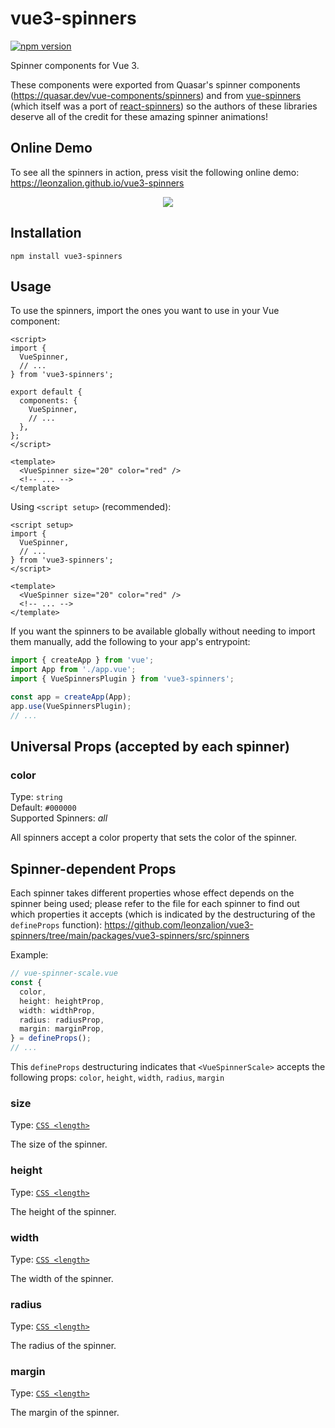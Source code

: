 # vue3-spinners

[![npm version](https://img.shields.io/npm/v/vue3-spinners)](https://npmjs.com/package/vue3-spinners)

Spinner components for Vue 3.

These components were exported from Quasar's spinner components (<https://quasar.dev/vue-components/spinners>) and from [vue-spinners](https://github.com/Saeris/vue-spinners) (which itself was a port of [react-spinners](https://github.com/davidhu2000/react-spinners)) so the authors of these libraries deserve all of the credit for these amazing spinner animations!

## Online Demo

To see all the spinners in action, press visit the following online demo: <https://leonzalion.github.io/vue3-spinners>

<p align="center">
  <img src="https://raw.githubusercontent.com/leonzalion/vue3-spinners/main/packages/assets/images/spinners.gif" />
</p>

## Installation

```shell
npm install vue3-spinners
```

## Usage

To use the spinners, import the ones you want to use in your Vue component:

```vue
<script>
import {
  VueSpinner,
  // ...
} from 'vue3-spinners';

export default {
  components: {
    VueSpinner,
    // ...
  },
};
</script>

<template>
  <VueSpinner size="20" color="red" />
  <!-- ... -->
</template>
```

Using `<script setup>` (recommended):

```vue
<script setup>
import {
  VueSpinner,
  // ...
} from 'vue3-spinners';
</script>

<template>
  <VueSpinner size="20" color="red" />
  <!-- ... -->
</template>
```

If you want the spinners to be available globally without needing to import them manually, add the following to your app's entrypoint:

```typescript
import { createApp } from 'vue';
import App from './app.vue';
import { VueSpinnersPlugin } from 'vue3-spinners';

const app = createApp(App);
app.use(VueSpinnersPlugin);
// ...
```

## Universal Props (accepted by each spinner)

### color

Type: `string`\
Default: `#000000`\
Supported Spinners: _all_

All spinners accept a color property that sets the color of the spinner.

## Spinner-dependent Props

Each spinner takes different properties whose effect depends on the spinner being used; please refer to the file for each spinner to find out which properties it accepts (which is indicated by the destructuring of the `defineProps` function): <https://github.com/leonzalion/vue3-spinners/tree/main/packages/vue3-spinners/src/spinners>

Example:

```typescript
// vue-spinner-scale.vue
const {
  color,
  height: heightProp,
  width: widthProp,
  radius: radiusProp,
  margin: marginProp,
} = defineProps();
// ...
```

This `defineProps` destructuring indicates that `<VueSpinnerScale>` accepts the following props: `color`, `height`, `width`, `radius`, `margin`

### size

Type: [`CSS <length>`](https://developer.mozilla.org/en-US/docs/Web/CSS/length)

The size of the spinner.

### height

Type: [`CSS <length>`](https://developer.mozilla.org/en-US/docs/Web/CSS/length)

The height of the spinner.

### width

Type: [`CSS <length>`](https://developer.mozilla.org/en-US/docs/Web/CSS/length)

The width of the spinner.

### radius

Type: [`CSS <length>`](https://developer.mozilla.org/en-US/docs/Web/CSS/length)

The radius of the spinner.

### margin

Type: [`CSS <length>`](https://developer.mozilla.org/en-US/docs/Web/CSS/length)

The margin of the spinner.
